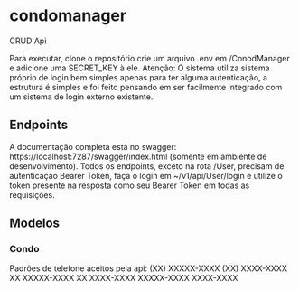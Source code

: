 # condomanager
CRUD Api

Para executar, clone o repositório crie um arquivo .env em /ConodManager e adicione uma SECRET_KEY à ele.
Atenção: O sistema utiliza sistema próprio de login bem simples apenas para ter alguma autenticação, a estrutura é simples e foi feito pensando em ser facilmente integrado com um sistema de login externo existente.

## Endpoints
A documentação completa está no swagger: https://localhost:7287/swagger/index.html (somente em ambiente de desenvolvimento).
Todos os endpoints, exceto na rota /User, precisam de autenticação Bearer Token, faça o login em ~/v1/api/User/login e utilize o token presente na resposta como seu Bearer Token em todas as requisições.
## Modelos
### Condo
Padrões de telefone aceitos pela api:
(XX) XXXXX-XXXX
(XX) XXXX-XXXX
XX XXXXX-XXXX
XX XXXX-XXXX
XXXXX-XXXX
XXXX-XXXX